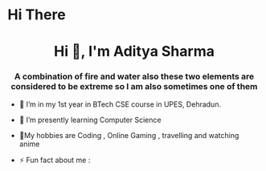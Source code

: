 # Hi There
<h1 align="center">Hi 👋, I'm Aditya Sharma  </h1>
<h3 align="center">A combination of fire and water also these two elements are considered to be extreme so I am also sometimes one of them  </h3>

- 🔭 I’m in my 1st year in BTech CSE course in UPES, Dehradun.
- 🌱 I’m presently learning  Computer Science
- 💬My hobbies are Coding , Online Gaming , travelling and watching anime 

- ⚡ Fun fact about me :   
